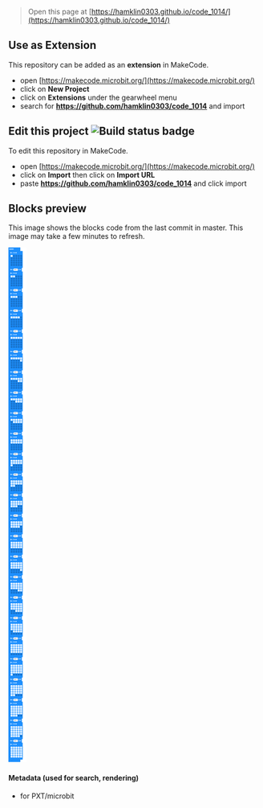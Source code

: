 
> Open this page at [https://hamklin0303.github.io/code_1014/](https://hamklin0303.github.io/code_1014/)

## Use as Extension

This repository can be added as an **extension** in MakeCode.

* open [https://makecode.microbit.org/](https://makecode.microbit.org/)
* click on **New Project**
* click on **Extensions** under the gearwheel menu
* search for **https://github.com/hamklin0303/code_1014** and import

## Edit this project ![Build status badge](https://github.com/hamklin0303/code_1014/workflows/MakeCode/badge.svg)

To edit this repository in MakeCode.

* open [https://makecode.microbit.org/](https://makecode.microbit.org/)
* click on **Import** then click on **Import URL**
* paste **https://github.com/hamklin0303/code_1014** and click import

## Blocks preview

This image shows the blocks code from the last commit in master.
This image may take a few minutes to refresh.

![A rendered view of the blocks](https://github.com/hamklin0303/code_1014/raw/master/.github/makecode/blocks.png)

#### Metadata (used for search, rendering)

* for PXT/microbit
<script src="https://makecode.com/gh-pages-embed.js"></script><script>makeCodeRender("{{ site.makecode.home_url }}", "{{ site.github.owner_name }}/{{ site.github.repository_name }}");</script>
